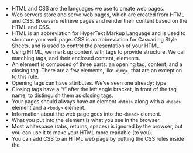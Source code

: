 - HTML and CSS are the languages we use to create web pages. 
- Web servers store and serve web pages, which are created from HTML and CSS. Browsers retrieve pages and render their content based on the HTML and CSS.
- HTML is an abbreviation for HyperText Markup Language and is used to structure your web page. CSS is an abbreviation for Cascading Style Sheets, and is used to control the presentation of your HTML. 
- Using HTML, we mark up content with tags to provide structure. We call matching tags, and their enclosed content, elements. 
- An element is composed of three parts: an opening tag, content, and a closing tag. There are a few elements, like `<img>`, that are an exception to this rule. 
- Opening tags can have attributes. We’ve seen one already: type.
- Closing tags have a “/” after the left angle bracket, in front of the tag name, to distinguish them as closing tags.
- Your pages should always have an element  `<html>` along with a `<head>` element and a `<body>` element.
- Information about the web page goes into the `<head>` element.
- What you put into the element is what you see in the browser.
- Most whitespace (tabs, returns, spaces) is ignored by the browser, but you can use it to make your HTML more readable (to you).
- You can add CSS to an HTML web page by putting the CSS rules inside the